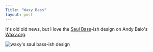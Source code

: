 ```yaml
---
Title: "Waxy Bass"
layout: post
---
```


It's old old news, but I love the [Saul Bass](http://en.wikipedia.org/wiki/Saul_Bass)-ish design on Andy Baio's [Waxy.org](http://waxy.org).

![waxy's saul bass-ish design](http://i.imgur.com/ny0QVHr.png)
